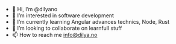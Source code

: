 - 👋 Hi, I’m @dilyano
- 👀 I’m interested in software development
- 🌱 I’m currently learning Angular advances technics, Node, Rust
- 💞️ I’m looking to collaborate on learnfull stuff
- 📫 How to reach me info@dilya.no

<!---
dilyano/dilyano is a ✨ special ✨ repository because its `README.md` (this file) appears on your GitHub profile.
You can click the Preview link to take a look at your changes.
--->

